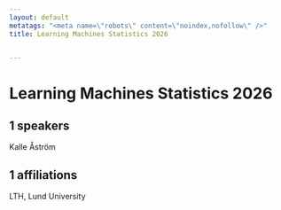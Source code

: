 ```yaml
---
layout: default
metatags: "<meta name=\"robots\" content=\"noindex,nofollow\" />"
title: Learning Machines Statistics 2026


---
```


# Learning Machines Statistics 2026



## 1 speakers

Kalle Åström

## 1 affiliations

LTH, Lund University

